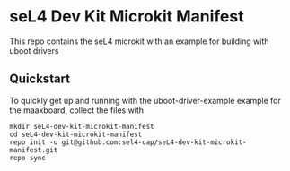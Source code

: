 # seL4 Dev Kit Microkit Manifest

This repo contains the seL4 microkit with an example for building with uboot drivers 

## Quickstart
To quickly get up and running with the uboot-driver-example example for the
maaxboard, collect the files with

```
mkdir seL4-dev-kit-microkit-manifest
cd seL4-dev-kit-microkit-manifest
repo init -u git@github.com:sel4-cap/seL4-dev-kit-microkit-manifest.git
repo sync
```
